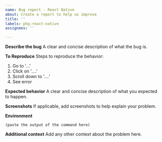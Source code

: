 ```yaml
---
name: Bug report - React Native
about: Create a report to help us improve
title: ''
labels: pkg:react-native
assignees: ''

---
```


<!--
  Before proceeding,

  1. Read the [Troubleshooting Guide](https://admob-plus.github.io/docs/troubleshooting)
  2. Run `npx admob-plus doctor`
  3. Don't ask question here, use [Discussions](https://github.com/admob-plus/admob-plus/discussions)

  Issues that not following the instructions may be delayed / closed.
-->

**Describe the bug**
A clear and concise description of what the bug is.

**To Reproduce**
Steps to reproduce the behavior:
1. Go to '...'
2. Click on '....'
3. Scroll down to '....'
4. See error

<!-- Issues with reproducible repository will be prioritized. -->

**Expected behavior**
A clear and concise description of what you expected to happen.

**Screenshots**
If applicable, add screenshots to help explain your problem.

**Environment**

<!--
  To help identify if a problem is specific to a platform, browser, or module version, information about your environment is required.
  This enables the maintainers quickly reproduce the issue and give feedback.

  Run the following command in your project folder in terminal.
  Note: The result is copied to your clipboard directly.

  `npx admob-plus info --clipboard`

  Paste the output of the command in the section below.
-->
```
(paste the output of the command here)
```

**Additional context**
Add any other context about the problem here.

<!--
  What happens if you skip this step?

  We will try to help you, but in many cases it is impossible because crucial
  information is missing. In that case we'll tag an issue as having a low priority,
  and eventually close it if there is no clear direction.

  We still appreciate the report though, as eventually somebody else might
  create a reproducible example for it.

  Thanks for helping us help you!
-->
